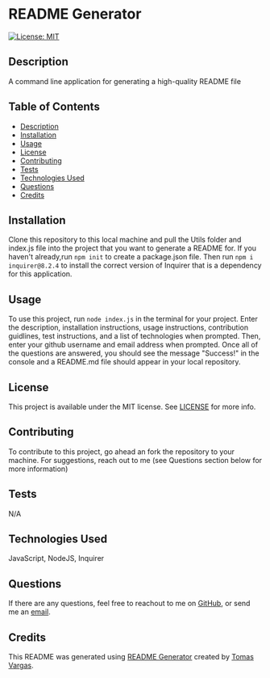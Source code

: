 # README Generator
[![License: MIT](https://img.shields.io/badge/License-MIT-yellow.svg)](https://opensource.org/licenses/MIT)

## Description

A command line application for generating a high-quality README file

## Table of Contents

- [Description](#Description)
- [Installation](#Installation)
- [Usage](#Usage)
- [License](#License)
- [Contributing](#Contributing)
- [Tests](#Tests)
- [Technologies Used](#Technologies-Used)
- [Questions](#Questions)
- [Credits](#Credits)

## Installation

Clone this repository to this local machine and pull the Utils folder and index.js file into the project that you want to generate a README for. If you haven't already,run ```npm init``` to create a package.json file. Then run ```npm i inquirer@8.2.4``` to install the correct version of Inquirer that is a dependency for this application. 

## Usage

To use this project, run ```node index.js``` in the terminal for your project. Enter the description, installation instructions, usage instructions, contribution guidlines, test instructions, and a list of technologies when prompted. Then, enter your github username and email address when prompted. Once all of the questions are answered, you should see the message "Success!" in the console and a README.md file should appear in your local repository. 

## License 

This project is available under the MIT license. See [LICENSE](./LICENSE) for more info.

## Contributing

To contribute to this project, go ahead an fork the repository to your machine. For suggestions, reach out to me (see Questions section below for more information)

## Tests

N/A

## Technologies Used

JavaScript, NodeJS, Inquirer

## Questions

If there are any questions, feel free to reachout to me on [GitHub](https://github.com/tavargas9), or send me an [email](mailto:tavargas9@gmail.com).

## Credits

This README was generated using [README Generator](https://github.com/tavargas9/README-generator) created by [Tomas Vargas](https://github.com/tavargas9).
